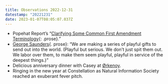 ```yaml
---
title: Observations 2022-12-31
datestamp: "20221231"
date: 2023-01-07T08:05:07.037Z
---
```

- Popehat Report’s “[Clarifying Some Common First Amendment Terminology](https://open.substack.com/pub/popehat/p/clarifying-some-common-first-amendment?r=62534&utm_campaign=post&utm_medium=web){: .prose}.”
- [George Saunders](https://open.substack.com/pub/georgesaunders/p/office-hours-b05?r=62534&utm_campaign=post&utm_medium=web){. prose}: “We are making a series of playful gifts to send out into the world. (Playful but serious. We don’t just spit them out. We labor over them, to make them seem playful, playful in service of the deepest things.)”
- Delicious anniversary dinner with Casey at [Ørkenoy](https://orkenoy.com).
- Ringing in the new year at Constellation as Natural Information Society reached an exuberant fever pitch.